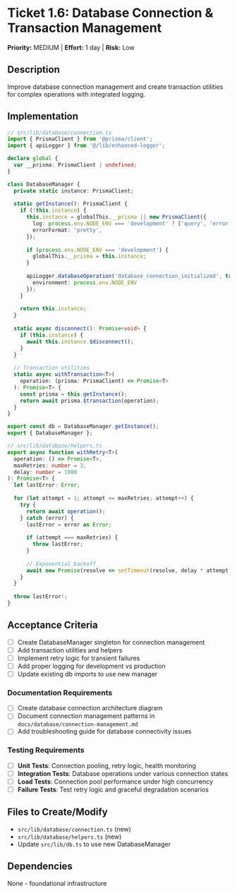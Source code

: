 # Ticket 1.6: Database Connection & Transaction Management  
**Priority:** MEDIUM | **Effort:** 1 day | **Risk:** Low

## Description
Improve database connection management and create transaction utilities for complex operations with integrated logging.

## Implementation
```typescript
// src/lib/database/connection.ts
import { PrismaClient } from '@prisma/client';
import { apiLogger } from '@/lib/enhanced-logger';

declare global {
  var __prisma: PrismaClient | undefined;
}

class DatabaseManager {
  private static instance: PrismaClient;
  
  static getInstance(): PrismaClient {
    if (!this.instance) {
      this.instance = globalThis.__prisma || new PrismaClient({
        log: process.env.NODE_ENV === 'development' ? ['query', 'error', 'warn'] : ['error'],
        errorFormat: 'pretty',
      });
      
      if (process.env.NODE_ENV === 'development') {
        globalThis.__prisma = this.instance;
      }
      
      apiLogger.databaseOperation('database_connection_initialized', true, {
        environment: process.env.NODE_ENV
      });
    }
    
    return this.instance;
  }
  
  static async disconnect(): Promise<void> {
    if (this.instance) {
      await this.instance.$disconnect();
    }
  }
  
  // Transaction utilities
  static async withTransaction<T>(
    operation: (prisma: PrismaClient) => Promise<T>
  ): Promise<T> {
    const prisma = this.getInstance();
    return await prisma.$transaction(operation);
  }
}

export const db = DatabaseManager.getInstance();
export { DatabaseManager };

// src/lib/database/helpers.ts
export async function withRetry<T>(
  operation: () => Promise<T>,
  maxRetries: number = 3,
  delay: number = 1000
): Promise<T> {
  let lastError: Error;
  
  for (let attempt = 1; attempt <= maxRetries; attempt++) {
    try {
      return await operation();
    } catch (error) {
      lastError = error as Error;
      
      if (attempt === maxRetries) {
        throw lastError;
      }
      
      // Exponential backoff
      await new Promise(resolve => setTimeout(resolve, delay * attempt));
    }
  }
  
  throw lastError!;
}
```

## Acceptance Criteria
- [ ] Create DatabaseManager singleton for connection management
- [ ] Add transaction utilities and helpers
- [ ] Implement retry logic for transient failures
- [ ] Add proper logging for development vs production
- [ ] Update existing db imports to use new manager

### Documentation Requirements
- [ ] Create database connection architecture diagram
- [ ] Document connection management patterns in `docs/database/connection-management.md`
- [ ] Add troubleshooting guide for database connectivity issues

### Testing Requirements
- [ ] **Unit Tests**: Connection pooling, retry logic, health monitoring
- [ ] **Integration Tests**: Database operations under various connection states
- [ ] **Load Tests**: Connection pool performance under high concurrency
- [ ] **Failure Tests**: Test retry logic and graceful degradation scenarios

## Files to Create/Modify
- `src/lib/database/connection.ts` (new)
- `src/lib/database/helpers.ts` (new)
- Update `src/lib/db.ts` to use new DatabaseManager

## Dependencies
None - foundational infrastructure 